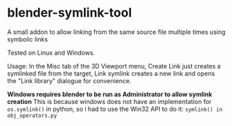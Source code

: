 # blender-symlink-tool
A small addon to allow linking from the same source file multiple times using symbolic links

Tested on Linux and Windows.

Usage:
In the Misc tab of the 3D Viewport menu, Create Link just creates a symlinked file from the target, Link symlink creates a new link and opens the "Link library" dialogue for convenience.

**Windows requires blender to be run as Administrator to allow symlink creation**
This is because windows does not have an implementation for `os.symlink()` in python, so i had to use the Win32 API to do it: `symlink() in obj_operators.py`
